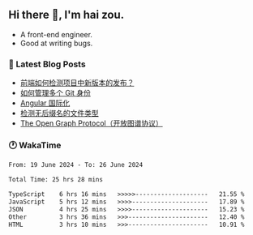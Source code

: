 ## Hi there 👋, I'm hai zou.

- A front-end engineer.
- Good at writing bugs.

### 📖 Latest Blog Posts
<!-- BLOG-POST-LIST:START -->
- [前端如何检测项目中新版本的发布？](https://blog.izou.top/angular/version-update/)
- [如何管理多个 Git 身份](https://blog.izou.top/git/multi-git-identity/)
- [Angular 国际化](https://blog.izou.top/angular/i18n/)
- [检测无后缀名的文件类型](https://blog.izou.top/js/filetype-check/)
- [The Open Graph Protocol（开放图谱协议）](https://blog.izou.top/website/open-graph-protocol/)
<!-- BLOG-POST-LIST:END -->

### 🕐 WakaTime
<!--START_SECTION:waka-->

```txt
From: 19 June 2024 - To: 26 June 2024

Total Time: 25 hrs 28 mins

TypeScript    6 hrs 16 mins   >>>>>--------------------   21.55 %
JavaScript    5 hrs 12 mins   >>>>---------------------   17.89 %
JSON          4 hrs 25 mins   >>>>---------------------   15.23 %
Other         3 hrs 36 mins   >>>----------------------   12.40 %
HTML          3 hrs 10 mins   >>>----------------------   10.91 %
```

<!--END_SECTION:waka-->
